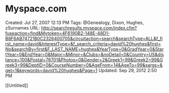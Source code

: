 # Myspace.com

Created: Jul 27, 2007 12:13 PM
Tags: @Genealogy, Dixon, Hughes, zSurnames
URL: http://searchresults.myspace.com/index.cfm?fuseaction=find&Mytoken=4F6190B2-148E-48D1-B8F6AB74721B0C2326400705&circuitaction=search&searchType=ALL&f_first_name=david&InterestType=&f_search_criteria=david%20hughes&first=No&searchBy=first&F_LAST_NAME=hughes&YearType=0&GradYear=0&StartYear=0&EndYear=0&Major=&Minor=&Clubs=&noDetail=0&Country=US&distance=100&Postal=76701&Photos=0&Gender=2&Greek1=99&Greek2=99&Greek3=99&DeptID=0&CourseNumber=0&AgeFrom=14&AgeTo=99&xargs=&get=1&keywords=david%20hughes&Page=1
Updated: Sep 29, 2012 2:50 PM

[[Untitled]]